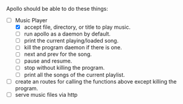 Apollo should be able to do these things:
- [ ] Music Player
  - [x] accept file, directory, or title to play music.
  - [ ] run apollo as a daemon by default.
  - [ ] print the current playing/loaded song.
  - [ ] kill the program daemon if there is one.
  - [ ] next and prev for the song.
  - [ ] pause and resume.
  - [ ] stop without killing the program.
  - [ ] print all the songs of the current playlist.
- [ ] create an routes for calling the functions above except killing the program.
- [ ] serve music files via http
